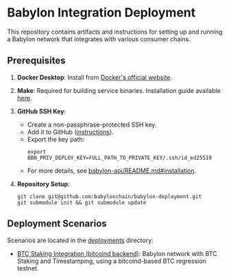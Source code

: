 # Babylon Integration Deployment

This repository contains artifacts and instructions for setting up and running a Babylon network that integrates with various consumer chains.

## Prerequisites

1. **Docker Desktop**: Install from [Docker's official website](https://docs.docker.com/desktop/).

2. **Make**: Required for building service binaries. Installation guide available [here](https://sp21.datastructur.es/materials/guides/make-install.html).

3. **GitHub SSH Key**:
   - Create a non-passphrase-protected SSH key.
   - Add it to GitHub ([instructions](https://docs.github.com/en/authentication/connecting-to-github-with-ssh/adding-a-new-ssh-key-to-your-github-account)).
   - Export the key path:
     ```shell
     export BBN_PRIV_DEPLOY_KEY=FULL_PATH_TO_PRIVATE_KEY/.ssh/id_ed25519
     ```
   - For more details, see [babylon-api/README.md#installation](babylon-api/README.md#installation).

4. **Repository Setup**:
   ```shell
   git clone git@github.com:babylonchain/babylon-deployment.git
   git submodule init && git submodule update
   ```

## Deployment Scenarios

Scenarios are located in the [deployments](deployments/) directory:

- [BTC Staking Integration (bitcoind backend)](deployments/btc-staking-integration-bitcoind): Babylon network with BTC Staking and Timestamping, using a bitcoind-based BTC regression testnet.
